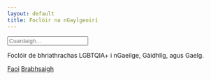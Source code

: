 ```yaml
---
layout: default
title: Foclóir na nGaylgeoirí
---
```


<div class="content-container">
    <div class="search-container">
        <div class="search-input-wrapper">
            <input type="text" id="searchInput" placeholder="Cuardaigh..." autocomplete="off">
        </div>
    </div>
    <div id="searchResults" class="search-results"></div>
    <div class="description">
        <p>Foclóir de bhriathrachas LGBTQIA+ i nGaeilge, Gàidhlig, agus Gaelg.</p>
    </div>
    <nav class="nav-menu">
        <a href="/about" class="nav-button">Faoi</a>
        <a href="/browse" class="nav-button">Brabhsaigh</a>
    </nav>
</div> 